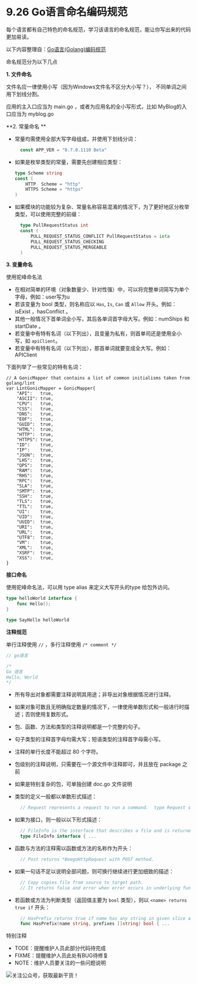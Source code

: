 # 9.26 Go语言命名编码规范

每个语言都有自己特色的命名规范，学习该语言的命名规范，能让你写出来的代码更加易读。

以下内容整理自：[Go语言(Golang)编码规范](https://www.bookstack.cn/books/go-code-convention)

命名规范分为以下几点

**1. 文件命名**

文件名应一律使用小写（因为Windows文件名不区分大小写？）， 不同单词之间用下划线分割。

应用的主入口应当为 main.go ，或者为应用名的全小写形式，比如 MyBlog的入口应当为 myblog.go

**2. 常量命名 **

- 常量均需使用全部大写字母组成，并使用下划线分词：

  ```go
    const APP_VER = "0.7.0.1110 Beta"
  ```

- 如果是枚举类型的常量，需要先创建相应类型：

  ```go
  type Scheme string
  const (
      HTTP  Scheme = "http"
      HTTPS Scheme = "https"
  )
  ```

- 如果模块的功能较为复杂、常量名称容易混淆的情况下，为了更好地区分枚举类型，可以使用完整的前缀：

  ```go
    type PullRequestStatus int
    const (
        PULL_REQUEST_STATUS_CONFLICT PullRequestStatus = iota
        PULL_REQUEST_STATUS_CHECKING
        PULL_REQUEST_STATUS_MERGEABLE
    )
  ```

**3. 变量命名**

使用驼峰命名法

- 在相对简单的环境（对象数量少、针对性强）中，可以将完整单词简写为单个字母，例如：user写为u
- 若该变量为 bool 类型，则名称应以 `Has`, `Is`, `Can` 或 `Allow` 开头。例如：isExist ，hasConflict 。
- 其他一般情况下首单词全小写，其后各单词首字母大写。例如：numShips 和 startDate 。
- 若变量中有特有名词（以下列出），且变量为私有，则首单司还是使用全小写，如 `apiClient`。
- 若变量中有特有名词（以下列出），那首单词就要变成全大写。例如：APIClient

下面列举了一些常见的特有名词：

```
// A GonicMapper that contains a list of common initialisms taken from golang/lint
var LintGonicMapper = GonicMapper{
    "API":   true,
    "ASCII": true,
    "CPU":   true,
    "CSS":   true,
    "DNS":   true,
    "EOF":   true,
    "GUID":  true,
    "HTML":  true,
    "HTTP":  true,
    "HTTPS": true,
    "ID":    true,
    "IP":    true,
    "JSON":  true,
    "LHS":   true,
    "QPS":   true,
    "RAM":   true,
    "RHS":   true,
    "RPC":   true,
    "SLA":   true,
    "SMTP":  true,
    "SSH":   true,
    "TLS":   true,
    "TTL":   true,
    "UI":    true,
    "UID":   true,
    "UUID":  true,
    "URI":   true,
    "URL":   true,
    "UTF8":  true,
    "VM":    true,
    "XML":   true,
    "XSRF":  true,
    "XSS":   true,
}
```



**接口命名**

使用驼峰命名法，可以用 type alias 来定义大写开头的type 给包外访问。

```go
type helloWorld interface {
    func Hello();
}

type SayHello helloWorld
```



**注释规范**

单行注释使用 `//` ，多行注释使用 `/* comment */`

```go
// go语言

/*
Go 语言
Hello, World
*/
```

- 所有导出对象都需要注释说明其用途；非导出对象根据情况进行注释。

- 如果对象可数且无明确指定数量的情况下，一律使用单数形式和一般进行时描述；否则使用复数形式。

- 包、函数、方法和类型的注释说明都是一个完整的句子。

- 句子类型的注释首字母均需大写；短语类型的注释首字母需小写。

- 注释的单行长度不能超过 80 个字符。

- 包级别的注释说明，只需要在一个源文件中注释即可，并且放在 package 之前

- 如果是特别复杂的包，可单独创建 doc.go 文件说明

- 类型的定义一般都以单数形式描述：

  ```go
    // Request represents a request to run a command.  type Request struct { ...
  ```

- 如果为接口，则一般以以下形式描述：

  ```go
    // FileInfo is the interface that describes a file and is returned by Stat and Lstat.
    type FileInfo interface { ...
  ```

- 函数与方法的注释需以函数或方法的名称作为开头：

  ```go
    // Post returns *BeegoHttpRequest with POST method.
  ```

- 如果一句话不足以说明全部问题，则可换行继续进行更加细致的描述：

  ```go
    // Copy copies file from source to target path.
    // It returns false and error when error occurs in underlying function calls.
  ```

- 若函数或方法为判断类型（返回值主要为 `bool` 类型），则以 `<name> returns true if` 开头：

  ```go
    // HasPrefix returns true if name has any string in given slice as prefix.
    func HasPrefix(name string, prefixes []string) bool { ...
  ```

特别注释

- TODE：提醒维护人员此部分代码待完成
- FIXME：提醒维护人员此处有BUG待修复
- NOTE：维护人员要关注的一些问题说明

![关注公众号，获取最新干货！](http://image.python-online.cn/20191117155836.png)